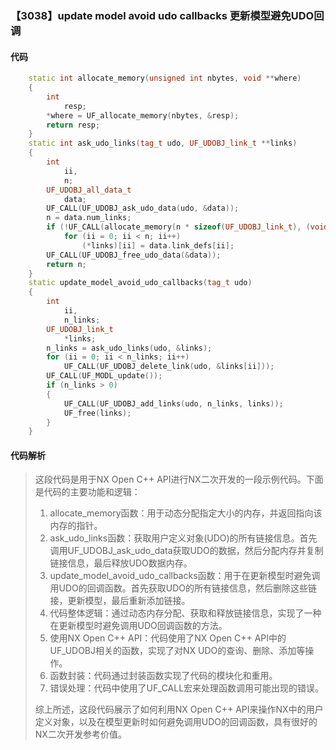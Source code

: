 ### 【3038】update model avoid udo callbacks 更新模型避免UDO回调

#### 代码

```cpp
    static int allocate_memory(unsigned int nbytes, void **where)  
    {  
        int  
            resp;  
        *where = UF_allocate_memory(nbytes, &resp);  
        return resp;  
    }  
    static int ask_udo_links(tag_t udo, UF_UDOBJ_link_t **links)  
    {  
        int  
            ii,  
            n;  
        UF_UDOBJ_all_data_t  
            data;  
        UF_CALL(UF_UDOBJ_ask_udo_data(udo, &data));  
        n = data.num_links;  
        if (!UF_CALL(allocate_memory(n * sizeof(UF_UDOBJ_link_t), (void **)links)))  
            for (ii = 0; ii < n; ii++)  
                (*links)[ii] = data.link_defs[ii];  
        UF_CALL(UF_UDOBJ_free_udo_data(&data));  
        return n;  
    }  
    static update_model_avoid_udo_callbacks(tag_t udo)  
    {  
        int  
            ii,  
            n_links;  
        UF_UDOBJ_link_t  
            *links;  
        n_links = ask_udo_links(udo, &links);  
        for (ii = 0; ii < n_links; ii++)  
            UF_CALL(UF_UDOBJ_delete_link(udo, &links[ii]));  
        UF_CALL(UF_MODL_update());  
        if (n_links > 0)  
        {  
            UF_CALL(UF_UDOBJ_add_links(udo, n_links, links));  
            UF_free(links);  
        }  
    }

```

#### 代码解析

> 这段代码是用于NX Open C++ API进行NX二次开发的一段示例代码。下面是代码的主要功能和逻辑：
>
> 1. allocate_memory函数：用于动态分配指定大小的内存，并返回指向该内存的指针。
> 2. ask_udo_links函数：获取用户定义对象(UDO)的所有链接信息。首先调用UF_UDOBJ_ask_udo_data获取UDO的数据，然后分配内存并复制链接信息，最后释放UDO数据内存。
> 3. update_model_avoid_udo_callbacks函数：用于在更新模型时避免调用UDO的回调函数。首先获取UDO的所有链接信息，然后删除这些链接，更新模型，最后重新添加链接。
> 4. 代码整体逻辑：通过动态内存分配、获取和释放链接信息，实现了一种在更新模型时避免调用UDO回调函数的方法。
> 5. 使用NX Open C++ API：代码使用了NX Open C++ API中的UF_UDOBJ相关的函数，实现了对NX UDO的查询、删除、添加等操作。
> 6. 函数封装：代码通过封装函数实现了代码的模块化和重用。
> 7. 错误处理：代码中使用了UF_CALL宏来处理函数调用可能出现的错误。
>
> 综上所述，这段代码展示了如何利用NX Open C++ API来操作NX中的用户定义对象，以及在模型更新时如何避免调用UDO的回调函数，具有很好的NX二次开发参考价值。
>
